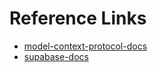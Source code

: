 # Reference Links
- [model-context-protocol-docs](https://modelcontextprotocol.io/docs)
- [supabase-docs](https://supabase.com/docs)